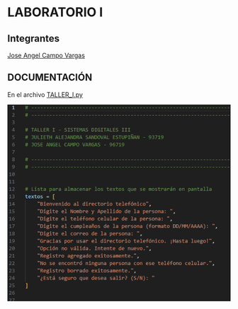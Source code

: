 # LABORATORIO I
## Integrantes
[Jose Angel Campo Vargas](https://github.com/Jose-Angel-Campo-Vargas)

## DOCUMENTACIÓN
En el archivo [TALLER_I.py](/TALLER_I.py) 

![IMAGEN_PRUEBA](/LABORATORIO_I/IMAGENES/PRUEBA.png)